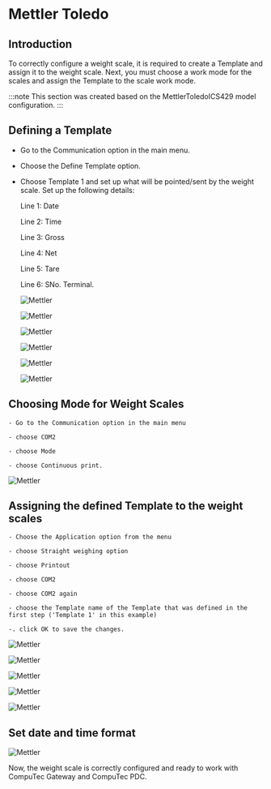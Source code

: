 # Mettler Toledo

## Introduction

To correctly configure a weight scale, it is required to create a Template and assign it to the weight scale. Next, you must choose a work mode for the scales and assign the Template to the scale work mode.

:::note
This section was created based on the MettlerToledoICS429 model configuration.
:::

## Defining a Template

- Go to the Communication option in the main menu.

- Choose the Define Template option.

- Choose Template 1 and set up what will be pointed/sent by the weight scale. Set up the following details:

  Line 1: Date

  Line 2: Time

  Line 3: Gross

  Line 4: Net

  Line 5: Tare

  Line 6: SNo. Terminal.

  ![Mettler](./media/mettler-toledo/mettler-01.png)

  ![Mettler](./media/mettler-toledo/mettler-02.png)

  ![Mettler](./media/mettler-toledo/mettler-03.png)

  ![Mettler](./media/mettler-toledo/mettler-04.png)

  ![Mettler](./media/mettler-toledo/mettler-05.png)

  ![Mettler](./media/mettler-toledo/mettler-06.png)

## Choosing Mode for Weight Scales

    - Go to the Communication option in the main menu

    - choose COM2

    - choose Mode

    - choose Continuous print.

![Mettler](./media/mettler-toledo/mettler-07.png)

## Assigning the defined Template to the weight scales

    - Choose the Application option from the menu

    - choose Straight weighing option

    - choose Printout

    - choose COM2

    - choose COM2 again

    - choose the Template name of the Template that was defined in the first step ('Template 1' in this example)

    -. click OK to save the changes.

![Mettler](./media/mettler-toledo/mettler-08.png)

![Mettler](./media/mettler-toledo/mettler-09.png)

![Mettler](./media/mettler-toledo/mettler-10.png)

![Mettler](./media/mettler-toledo/mettler-11.png)

![Mettler](./media/mettler-toledo/mettler-12.png)

## Set date and time format

![Mettler](./media/mettler-toledo/mettler-final.png)

Now, the weight scale is correctly configured and ready to work with CompuTec Gateway and CompuTec PDC.
